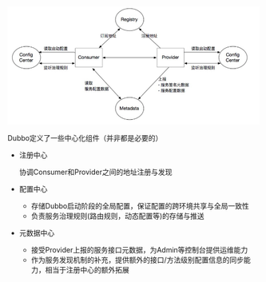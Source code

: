 ![8](picture/8.png)

Dubbo定义了一些中心化组件（并非都是必要的）

* 注册中心

  协调Consumer和Provider之间的地址注册与发现

* 配置中心

  * 存储Dubbo启动阶段的全局配置，保证配置的跨环境共享与全局一致性
  * 负责服务治理规则(路由规则，动态配置等)的存储与推送

* 元数据中心

  * 接受Provider上报的服务接口元数据，为Admin等控制台提供运维能力
  * 作为服务发现机制的补充，提供额外的接口/方法级别配置信息的同步能力，相当于注册中心的额外拓展